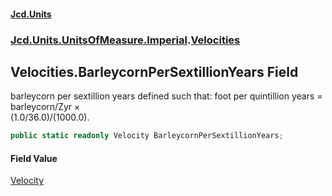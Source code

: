 #### [Jcd.Units](index.md 'index')
### [Jcd.Units.UnitsOfMeasure.Imperial](Jcd.Units.UnitsOfMeasure.Imperial.md 'Jcd.Units.UnitsOfMeasure.Imperial').[Velocities](Velocities.md 'Jcd.Units.UnitsOfMeasure.Imperial.Velocities')

## Velocities.BarleycornPerSextillionYears Field

barleycorn per sextillion years defined such that: foot per quintillion years = barleycorn/Zyr ×  
(1.0/36.0)/(1000.0).

```csharp
public static readonly Velocity BarleycornPerSextillionYears;
```

#### Field Value
[Velocity](Velocity.md 'Jcd.Units.UnitTypes.Velocity')